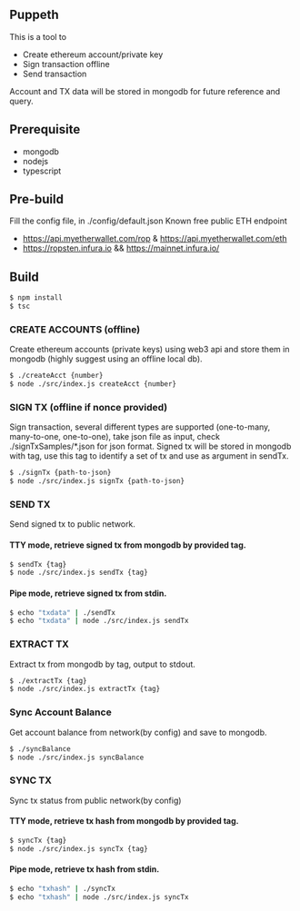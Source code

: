 ## Puppeth
This is a tool to 
- Create ethereum account/private key
- Sign transaction offline
- Send transaction

Account and TX data will be stored in mongodb for future reference and query.

## Prerequisite
- mongodb
- nodejs
- typescript

## Pre-build
Fill the config file, in ./config/default.json
Known free public ETH endpoint
- https://api.myetherwallet.com/rop & https://api.myetherwallet.com/eth
- https://ropsten.infura.io && https://mainnet.infura.io/

## Build
```sh
$ npm install
$ tsc
```

### CREATE ACCOUNTS (offline)
Create ethereum accounts (private keys) using web3 api and store them in mongodb (highly suggest using an offline local db).
```sh
$ ./createAcct {number}
$ node ./src/index.js createAcct {number}
```

### SIGN TX (offline if nonce provided)
Sign transaction, several different types are supported (one-to-many, many-to-one, one-to-one), take json file as input, check ./signTxSamples/\*.json for json format.
Signed tx will be stored in mongodb with tag, use this tag to identify a set of tx and use as argument in sendTx.
```sh
$ ./signTx {path-to-json}
$ node ./src/index.js signTx {path-to-json}
```

### SEND TX
Send signed tx to public network.
#### TTY mode, retrieve signed tx from mongodb by provided tag.
```sh
$ sendTx {tag}
$ node ./src/index.js sendTx {tag}
```
#### Pipe mode, retrieve signed tx from stdin.
```sh
$ echo "txdata" | ./sendTx
$ echo "txdata" | node ./src/index.js sendTx
```

### EXTRACT TX
Extract tx from mongodb by tag, output to stdout.
```sh
$ ./extractTx {tag}
$ node ./src/index.js extractTx {tag}
```

### Sync Account Balance
Get account balance from network(by config) and save to mongodb.
```sh
$ ./syncBalance
$ node ./src/index.js syncBalance
```

### SYNC TX
Sync tx status from public network(by config)
#### TTY mode, retrieve tx hash from mongodb by provided tag.
```sh
$ syncTx {tag}
$ node ./src/index.js syncTx {tag}
```
#### Pipe mode, retrieve tx hash from stdin.
```sh
$ echo "txhash" | ./syncTx
$ echo "txhash" | node ./src/index.js syncTx
```
